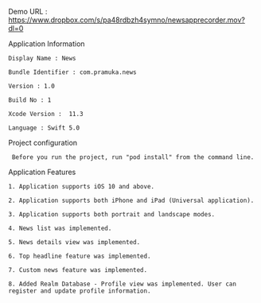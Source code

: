 Demo URL : https://www.dropbox.com/s/pa48rdbzh4symno/newsapprecorder.mov?dl=0


Application Information

    Display Name : News

    Bundle Identifier : com.pramuka.news

    Version : 1.0

    Build No : 1

    Xcode Version :  11.3

    Language : Swift 5.0


Project configuration

     Before you run the project, run "pod install" from the command line.
    
Application Features

    1. Application supports iOS 10 and above.

    2. Application supports both iPhone and iPad (Universal application).

    3. Application supports both portrait and landscape modes.

    4. News list was implemented.

    5. News details view was implemented.

    6. Top headline feature was implemented.

    7. Custom news feature was implemented.

    8. Added Realm Database - Profile view was implemented. User can register and update profile information.
